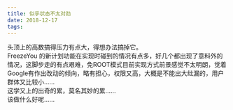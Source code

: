 ```yaml
---
title: 似乎状态不太对劲
date: 2018-12-17
tags:
---
```

头顶上的高数搞得压力有点大，得想办法搞掉它。<br>FreezeYou 的新计划功能在实现时碰到的情况有点多，好几个都出现了意料外的情况，这脚步走的有点艰难，免ROOT模式目前实现方式前景感觉不太明朗，觉着Google有作出改动的倾向，略有担心，权限又高，大概是不能出大纰漏的，用户群体又比较小……<br>这学又上的出奇的累，莫名其妙的累……<br>该做什么好呢……